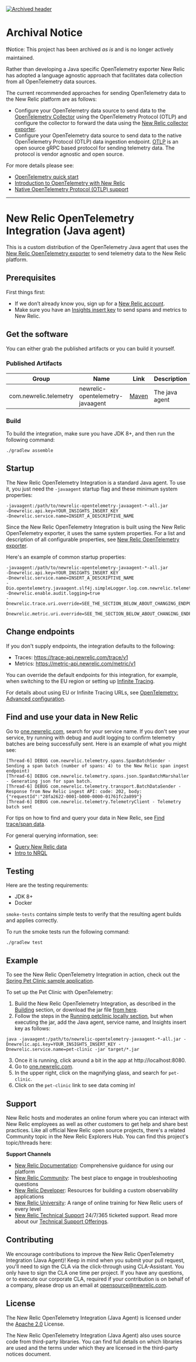 [![Archived header](https://github.com/newrelic/open-source-office/raw/master/examples/categories/images/Archived.png)](https://github.com/newrelic/open-source-office/blob/master/examples/categories/index.md#archived)

# Archival Notice

❗Notice: This project has been archived _as is_ and is no longer actively maintained.

Rather than developing a Java specific OpenTelemetry exporter New Relic has adopted a language agnostic approach that facilitates data collection from all OpenTelemetry data sources.

The current recommended approaches for sending OpenTelemetry data to the New Relic platform are as follows:
* Configure your OpenTelemetry data source to send data to the [OpenTelemetry Collector](https://docs.newrelic.com/docs/integrations/open-source-telemetry-integrations/opentelemetry/introduction-opentelemetry-new-relic/#collector) using the OpenTelemetry Protocol (OTLP) and configure the collector to forward the data using the [New Relic collector exporter](https://github.com/newrelic-forks/opentelemetry-collector-contrib/tree/newrelic-main/exporter/newrelicexporter).
* Configure your OpenTelemetry data source to send data to the native OpenTelemetry Protocol (OTLP) data ingestion endpoint. [OTLP](https://github.com/open-telemetry/opentelemetry-specification/blob/main/specification/protocol/otlp.md) is an open source gRPC based protocol for sending telemetry data. The protocol is vendor agnostic and open source.

For more details please see:
* [OpenTelemetry quick start](https://docs.newrelic.com/docs/integrations/open-source-telemetry-integrations/opentelemetry/opentelemetry-quick-start/)
* [Introduction to OpenTelemetry with New Relic](https://docs.newrelic.com/docs/integrations/open-source-telemetry-integrations/opentelemetry/introduction-opentelemetry-new-relic/)
* [Native OpenTelemetry Protocol (OTLP) support](https://docs.newrelic.com/whats-new/2021/04/native-support-opentelemetry/)

---

# New Relic OpenTelemetry Integration (Java agent)

This is a custom distribution of the OpenTelemetry Java agent that uses the [New Relic OpenTelemetry exporter](https://github.com/newrelic/opentelemetry-exporter-java) to send telemetry data to the New Relic platform.

## Prerequisites

First things first:

* If we don’t already know you, sign up for a [New Relic account](https://docs.newrelic.com/docs/accounts/accounts-billing/account-setup/create-your-new-relic-account).
* Make sure you have an [Insights insert key](https://docs.newrelic.com/docs/telemetry-data-platform/ingest-manage-data/ingest-apis/use-event-api-report-custom-events#) to send spans and metrics to New Relic.

## Get the software

You can either grab the published artifacts or you can build it yourself.

### Published Artifacts
|Group                 |Name                                 |Link                                                                                                   |Description     |
|----------------------|-------------------------------------|-------------------------------------------------------------------------------------------------------|----------------|
|com.newrelic.telemetry|newrelic-opentelemetry-javaagent     |[Maven](https://search.maven.org/artifact/com.newrelic.telemetry/newrelic-opentelemetry-javaagent)     | The java agent |


### Build

To build the integration, make sure you have JDK 8+, and then run the following command:

`./gradlew assemble`

## Startup

The New Relic OpenTelemetry Integration is a standard Java agent. To use it, you just need the `-javaagent` startup flag and these minimum system properties: 

```
-javaagent:/path/to/newrelic-opentelemetry-javaagent-*-all.jar
-Dnewrelic.api.key=YOUR_INSIGHTS_INSERT_KEY
-Dnewrelic.service.name=INSERT_A_DESCRIPTIVE_NAME
```

Since the New Relic OpenTelemetry Integration is built using the New Relic OpenTelemetry exporter, it uses the same system properties. For a list and description of all configurable properties, see [New Relic OpenTelemetry exporter](https://github.com/newrelic/opentelemetry-exporter-java#configuration-system-properties).

Here's an example of common startup properties:

```
-javaagent:/path/to/newrelic-opentelemetry-javaagent-*-all.jar
-Dnewrelic.api.key=YOUR_INSIGHTS_INSERT_KEY
-Dnewrelic.service.name=INSERT_A_DESCRIPTIVE_NAME
-Dio.opentelemetry.javaagent.slf4j.simpleLogger.log.com.newrelic.telemetry=debug
-Dnewrelic.enable.audit.logging=true
-Dnewrelic.trace.uri.override=SEE_THE_SECTION_BELOW_ABOUT_CHANGING_ENDPOINTS
-Dnewrelic.metric.uri.override=SEE_THE_SECTION_BELOW_ABOUT_CHANGING_ENDPOINTS
```

## Change endpoints

If you don't supply endpoints, the integration defaults to the following:

* Traces: https://trace-api.newrelic.com/trace/v1
* Metrics: https://metric-api.newrelic.com/metric/v1

You can override the default endpoints for this integration, for example, when switching to the EU region or setting up [Infinite Tracing](https://docs.newrelic.com/docs/understand-dependencies/distributed-tracing/infinite-tracing/introduction-infinite-tracing).

For details about using EU or Infinite Tracing URLs, see [OpenTelemetry: Advanced configuration](https://docs.newrelic.com/docs/integrations/open-source-telemetry-integrations/opentelemetry/opentelemetry-advanced-configuration).

## Find and use your data in New Relic

Go to [one.newrelic.com](https://one.newrelic.com), search for your service name. If you don't see your service, try running with debug and audit logging to confirm telemetry batches are being successfully sent. Here is an example of what you might see: 

```
[Thread-6] DEBUG com.newrelic.telemetry.spans.SpanBatchSender - Sending a span batch (number of spans: 4) to the New Relic span ingest endpoint)
[Thread-6] DEBUG com.newrelic.telemetry.spans.json.SpanBatchMarshaller - Generating json for span batch.
[Thread-6] DEBUG com.newrelic.telemetry.transport.BatchDataSender - Response from New Relic ingest API: code: 202, body: {"requestId":"28fa2622-0001-b000-0000-01761fc2a899"}
[Thread-6] DEBUG com.newrelic.telemetry.TelemetryClient - Telemetry batch sent
```

For tips on how to find and query your data in New Relic, see 
[Find trace/span data](https://docs.newrelic.com/docs/understand-dependencies/distributed-tracing/trace-api/introduction-trace-api#view-data). 

For general querying information, see:
- [Query New Relic data](https://docs.newrelic.com/docs/using-new-relic/data/understand-data/query-new-relic-data)
- [Intro to NRQL](https://docs.newrelic.com/docs/query-data/nrql-new-relic-query-language/getting-started/introduction-nrql)

## Testing

Here are the testing requirements:

* JDK 8+
* Docker

`smoke-tests` contains simple tests to verify that the resulting agent builds and applies correctly.

To run the smoke tests run the following command:

`./gradlew test`

## Example

To see the New Relic OpenTelemetry Integration in action, check out the [Spring Pet Clinic sample application](https://github.com/newrelic-forks/spring-petclinic).

To set up the Pet Clinic with OpenTelemetry:

1. Build the New Relic OpenTelemetry Integration, as described in the [Building](#Build) section,
or download the jar file [from here](https://search.maven.org/remotecontent?filepath=com/newrelic/telemetry/newrelic-opentelemetry-javaagent/).
2. Follow the steps in the [Running petclinic locally section](https://github.com/newrelic-forks/spring-petclinic#running-petclinic-locally), 
but when executing the jar, add the Java agent, service name, and Insights insert key as follows:
```
java -javaagent:/path/to/newrelic-opentelemetry-javaagent-*-all.jar -Dnewrelic.api.key=YOUR_INSIGHTS_INSERT_KEY -Dnewrelic.service.name=pet-clinic -jar target/*.jar
```
3. Once it is running, click around a bit in the app at http://localhost:8080.
4. Go to [one.newrelic.com](https://one.newrelic.com).
5. In the upper right, click on the magnifying glass, and search for `pet-clinic`.  
6. Click on the `pet-clinic` link to see data coming in!

## Support

New Relic hosts and moderates an online forum where you can interact with New Relic employees as well as other customers to get help and share best practices. 
Like all official New Relic open source projects, there's a related Community topic in the New Relic Explorers Hub. You can find this project's topic/threads here:

**Support Channels**

* [New Relic Documentation](https://docs.newrelic.com/docs/integrations/open-source-telemetry-integrations/open-source-telemetry-integration-list/new-relics-opentelemetry-integration): Comprehensive guidance for using our platform
* [New Relic Community](https://discuss.newrelic.com/tags/javaagent): The best place to engage in troubleshooting questions
* [New Relic Developer](https://developer.newrelic.com/): Resources for building a custom observability applications
* [New Relic University](https://learn.newrelic.com/): A range of online training for New Relic users of every level
* [New Relic Technical Support](https://support.newrelic.com/) 24/7/365 ticketed support. Read more about our [Technical Support Offerings](https://docs.newrelic.com/docs/licenses/license-information/general-usage-licenses/support-plan). 

## Contributing

We encourage contributions to improve the New Relic OpenTelemetry Integration (Java Agent)! Keep in mind when you submit your pull request, you'll need to sign the CLA via the click-through using CLA-Assistant. You only have to sign the CLA one time per project.
If you have any questions, or to execute our corporate CLA, required if your contribution is on behalf of a company,  please drop us an email at opensource@newrelic.com.

## License

The New Relic OpenTelemetry Integration (Java Agent) is licensed under the [Apache 2.0](http://apache.org/licenses/LICENSE-2.0.txt) License.

The New Relic OpenTelemetry Integration (Java Agent) also uses source code from third-party libraries. You can find full details on which libraries are used and the terms under which they are licensed in the third-party notices document.
